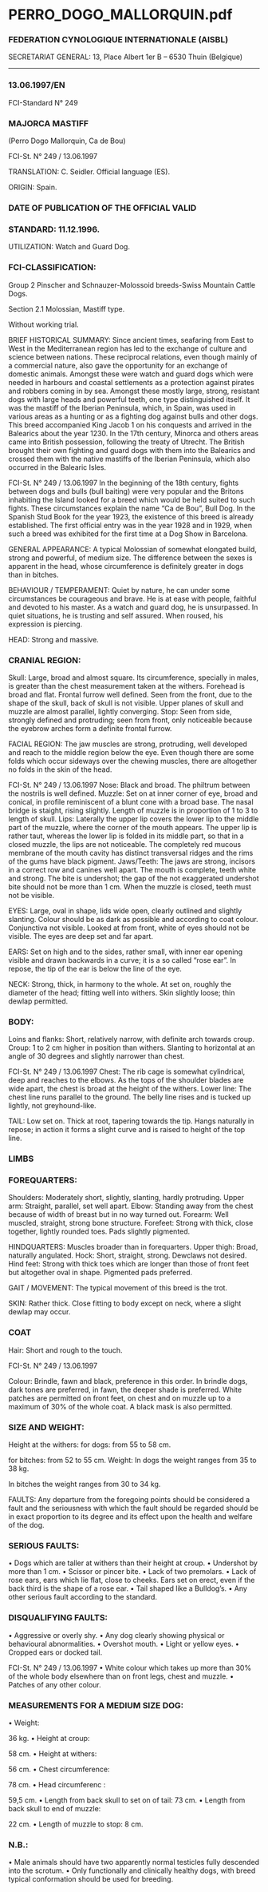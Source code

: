 # PERRO_DOGO_MALLORQUIN.pdf


### FEDERATION CYNOLOGIQUE INTERNATIONALE (AISBL)


SECRETARIAT GENERAL: 13, Place Albert 1er  B – 6530 Thuin (Belgique)
______________________________________________________________________________

### 13.06.1997/EN



FCI-Standard N° 249


### MAJORCA MASTIFF


(Perro Dogo Mallorquin, Ca de Bou)




FCI-St. N° 249 / 13.06.1997

TRANSLATION: C. Seidler.  Official language (ES).

ORIGIN: Spain.

### DATE OF PUBLICATION OF THE OFFICIAL VALID



### STANDARD: 11.12.1996.



UTILIZATION: Watch and Guard Dog.

### FCI-CLASSIFICATION:


Group 2
Pinscher and
Schnauzer-Molossoid
breeds-Swiss Mountain
Cattle Dogs.

Section 2.1 Molossian,
Mastiff
type.

Without working trial.

BRIEF HISTORICAL SUMMARY: Since ancient times, seafaring
from East to West in the Mediterranean region has led to the
exchange of culture and science between nations.  These reciprocal
relations, even though mainly of a commercial nature, also gave the
opportunity for an exchange of domestic animals.  Amongst these
were watch and guard dogs which were needed in harbours and
coastal settlements as a protection against pirates and robbers coming
in by sea.  Amongst these mostly large, strong, resistant dogs with
large heads and powerful teeth, one type distinguished itself.  It was
the mastiff of the Iberian Peninsula, which, in Spain, was used in
various areas as a hunting or as a fighting dog against bulls and other
dogs.  This breed accompanied King Jacob 1 on his conquests and
arrived in the Balearics about the year 1230.  In the 17th century,
Minorca and others areas came into British possession, following the
treaty of Utrecht.  The British brought their own fighting and guard
dogs with them into the Balearics and crossed them with the native
mastiffs of the Iberian Peninsula, which also occurred in the Balearic
Isles.



FCI-St. N° 249 / 13.06.1997
In the beginning of the 18th century, fights between dogs and bulls
(bull baiting) were very popular and the Britons inhabiting the Island
looked for a breed which would be held suited to such fights.  These
circumstances explain the name “Ca de Bou”, Bull Dog.  In the
Spanish Stud Book for the year 1923, the existence of this breed is
already established.
The first official entry was in the year 1928 and in 1929, when such a
breed was exhibited for the first time at a Dog Show in Barcelona.

GENERAL APPEARANCE:  A typical Molossian of somewhat
elongated build, strong and powerful, of medium size.  The
difference between the sexes is apparent in the head, whose
circumference is definitely greater in dogs than in bitches.

BEHAVIOUR / TEMPERAMENT: Quiet by nature, he can under
some circumstances be courageous and brave.  He is at ease with
people, faithful and devoted to his master.  As a watch and guard
dog, he is unsurpassed.  In quiet situations, he is trusting and self
assured.  When roused, his expression is piercing.

HEAD: Strong and massive.

### CRANIAL REGION:


Skull: Large, broad and almost square.  Its circumference, specially
in males, is greater than the chest measurement taken at the withers.
Forehead is broad and flat.  Frontal furrow well defined.  Seen from
the front, due to the shape of the skull, back of skull is not visible.
Upper planes of skull and muzzle are almost parallel, lightly
converging.
Stop: Seen from side, strongly defined and protruding; seen from
front, only noticeable because the eyebrow arches form a definite
frontal furrow.

FACIAL REGION: The jaw muscles are strong, protruding, well
developed and reach to the middle region below the eye.  Even
though there are some folds which occur sideways over the chewing
muscles, there are altogether no folds in the skin of the head.


FCI-St. N° 249 / 13.06.1997
Nose: Black and broad.  The philtrum between the nostrils is well
defined.
Muzzle: Set on at inner corner of eye, broad and conical, in profile
reminiscent of a blunt cone with a broad base.  The nasal bridge is
staight, rising slightly.  Length of muzzle is in proportion of 1 to 3 to
length of skull.
Lips: Laterally the upper lip covers the lower lip to the middle part of
the muzzle, where the corner of the mouth appears.  The upper lip is
rather taut, whereas the lower lip is folded in its middle part, so that
in a closed muzzle, the lips are not noticeable.  The completely red
mucous membrane of the mouth cavity has distinct transversal ridges
and the rims of the gums have black pigment.
Jaws/Teeth: The jaws are strong, incisors in a correct row and
canines well apart.  The mouth is complete, teeth white and strong.
The bite is undershot; the gap of the not exaggerated undershot bite
should not be more than 1 cm.  When the muzzle is closed, teeth
must not be visible.

EYES: Large, oval in shape, lids wide open, clearly outlined and
slightly slanting. Colour should be as dark as possible and according
to coat colour.  Conjunctiva not visible.  Looked at from front, white
of eyes should not be visible.  The eyes are deep set and far apart.

EARS: Set on high and to the sides, rather small, with inner ear
opening visible and drawn backwards in a curve; it is a so called
“rose ear”.  In repose, the tip of the ear is below the line of the eye.

NECK: Strong, thick, in harmony to the whole.  At set on, roughly
the diameter of the head; fitting well into withers.  Skin slightly
loose; thin dewlap permitted.

### BODY:


Loins and flanks: Short, relatively narrow, with definite arch towards
croup.
Croup: 1 to 2 cm higher in position than withers.  Slanting to
horizontal at an angle of 30 degrees and slightly narrower than chest.


FCI-St. N° 249 / 13.06.1997
Chest: The rib cage is somewhat cylindrical, deep and reaches to the
elbows.  As the tops of the shoulder blades are wide apart, the chest
is broad at the height of the withers.
Lower line: The chest line runs parallel to the ground. The belly line
rises and is tucked up lightly, not greyhound-like.

TAIL: Low set on.  Thick at root, tapering towards the tip.  Hangs
naturally in repose; in action it forms a slight curve and is raised to
height of the top line.


### LIMBS



### FOREQUARTERS:


Shoulders: Moderately short, slightly, slanting, hardly protruding.
Upper arm: Straight, parallel, set well apart.
Elbow: Standing away from the chest because of width of breast but
in no way turned out.
Forearm: Well muscled, straight, strong bone structure.
Forefeet: Strong with thick, close together, lightly rounded toes.
Pads slightly pigmented.

HINDQUARTERS: Muscles broader than in forequarters.
Upper thigh: Broad, naturally angulated.
Hock: Short, straight, strong.  Dewclaws not desired.
Hind feet: Strong with thick toes which are longer than those of front
feet but altogether oval in shape.  Pigmented pads preferred.

GAIT / MOVEMENT: The typical movement of this breed is the
trot.

SKIN: Rather thick.  Close fitting to body except on neck, where a
slight dewlap may occur.

### COAT



Hair: Short and rough to the touch.



FCI-St. N° 249 / 13.06.1997


Colour: Brindle, fawn and black, preference in this order.  In brindle
dogs, dark tones are preferred, in fawn, the deeper shade is preferred.
White patches are permitted on front feet, on chest and on muzzle up
to a maximum of 30% of the whole coat.  A black mask is also
permitted.

### SIZE AND WEIGHT:


Height at the withers:  for dogs:
from 55 to 58 cm.

for bitches:
from 52 to 55 cm.
Weight:  In dogs the weight ranges
from 35 to 38 kg.

In bitches the weight ranges from 30 to 34 kg.

FAULTS: Any departure from the foregoing points should be
considered a fault and the seriousness with which the fault should be
regarded should be in exact proportion to its degree and its effect
upon the health and welfare of the dog.

### SERIOUS FAULTS:


•
Dogs which are taller at withers than their height at croup.
•
Undershot by more than 1 cm.
•
Scissor or pincer bite.
•
Lack of two premolars.
•
Lack of rose ears, ears which lie flat, close to cheeks.  Ears
set on erect, even if the back third is the shape of a rose ear.
•
Tail shaped like a Bulldog’s.
•
Any other serious fault according to the standard.

### DISQUALIFYING FAULTS:


•
Aggressive or overly shy.
•
Any
dog
clearly showing
physical
or
behavioural
abnormalities.
•
Overshot mouth.
•
Light or yellow eyes.
•
Cropped ears or docked tail.


FCI-St. N° 249 / 13.06.1997
•
White colour which takes up more than 30% of the whole
body elsewhere than on front legs, chest and muzzle.
•
Patches of any other colour.



### MEASUREMENTS FOR A MEDIUM SIZE DOG:


•
Weight:


36 kg.
•
Height at croup:

58 cm.
•
Height at withers:

56 cm.
•
Chest circumference:

78 cm.
•
Head circumferenc :

59,5 cm.
•
Length from back skull
to set on of tail:
73 cm.
•
Length from back skull
to end of muzzle:

22 cm.
•
Length of muzzle to stop:
8 cm.


### N.B.:


•
Male animals should have two apparently normal testicles
fully descended into the scrotum.
•
Only functionally and clinically healthy dogs, with breed
typical conformation should be used for breeding.






